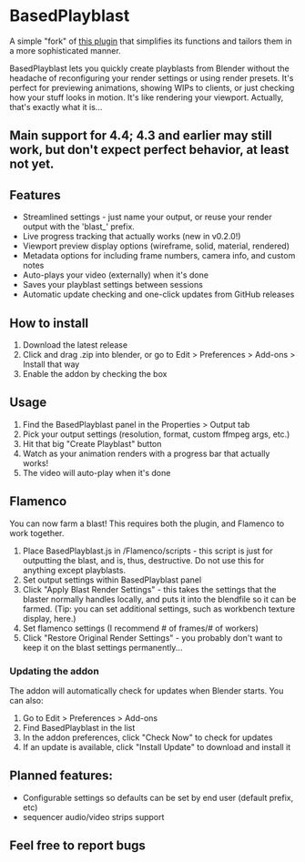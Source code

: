 # BasedPlayblast

A simple "fork" of [this plugin](https://blenderartists.org/t/free-playblast-addon/1450365) that simplifies its functions and tailors them in a more sophisticated manner.

BasedPlayblast lets you quickly create playblasts from Blender without the headache of reconfiguring your render settings or using render presets. It's perfect for previewing animations, showing WIPs to clients, or just checking how your stuff looks in motion. It's like rendering your viewport. Actually, that's exactly what it is...

## Main support for 4.4; 4.3 and earlier may still work, but don't expect perfect behavior, at least not yet.

## Features

- Streamlined settings - just name your output, or reuse your render output with the 'blast_' prefix.
- Live progress tracking that actually works (new in v0.2.0!)
- Viewport preview display options (wireframe, solid, material, rendered)
- Metadata options for including frame numbers, camera info, and custom notes
- Auto-plays your video (externally) when it's done
- Saves your playblast settings between sessions
- Automatic update checking and one-click updates from GitHub releases

## How to install

1. Download the latest release
2. Click and drag .zip into blender, or go to Edit > Preferences > Add-ons > Install that way
3. Enable the addon by checking the box

## Usage

1. Find the BasedPlayblast panel in the Properties > Output tab
2. Pick your output settings (resolution, format, custom ffmpeg args, etc.)
3. Hit that big "Create Playblast" button
4. Watch as your animation renders with a progress bar that actually works!
5. The video will auto-play when it's done

## Flamenco
You can now farm a blast! This requires both the plugin, and Flamenco to work together.

1. Place BasedPlayblast.js in /Flamenco/scripts - this script is just for outputting the blast, and is, thus, destructive. Do not use this for anything except playblasts.
2. Set output settings within BasedPlayblast panel
3. Click "Apply Blast Render Settings" - this takes the settings that the blaster normally handles locally, and puts it into the blendfile so it can be farmed. (Tip: you can set additional settings, such as workbench texture display, here.)
4. Set flamenco settings (I recommend # of frames/# of workers)
5. Click "Restore Original Render Settings" - you probably don't want to keep it on the blast settings permanently...

### Updating the addon

The addon will automatically check for updates when Blender starts. You can also:

1. Go to Edit > Preferences > Add-ons
2. Find BasedPlayblast in the list
3. In the addon preferences, click "Check Now" to check for updates
4. If an update is available, click "Install Update" to download and install it

## Planned features:

- Configurable settings so defaults can be set by end user (default prefix, etc)
- sequencer audio/video strips support

## Feel free to report bugs